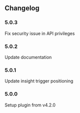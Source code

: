 ## Changelog

### 5.0.3

Fix security issue in API privileges

### 5.0.2

Update documentation

### 5.0.1

Update insight trigger positioning

### 5.0.0

Setup plugin from v4.2.0
